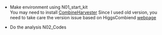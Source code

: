 * Make environment using N01_start_kit    
You may need to install [CombineHarvester](https://cms-analysis.github.io/HiggsAnalysis-CombinedLimit/)
Since I used old version, you need to take care the version issue based on HiggsCombiend [webpage](https://cms-analysis.github.io/HiggsAnalysis-CombinedLimit/)

* Do the analysis N02_Codes
